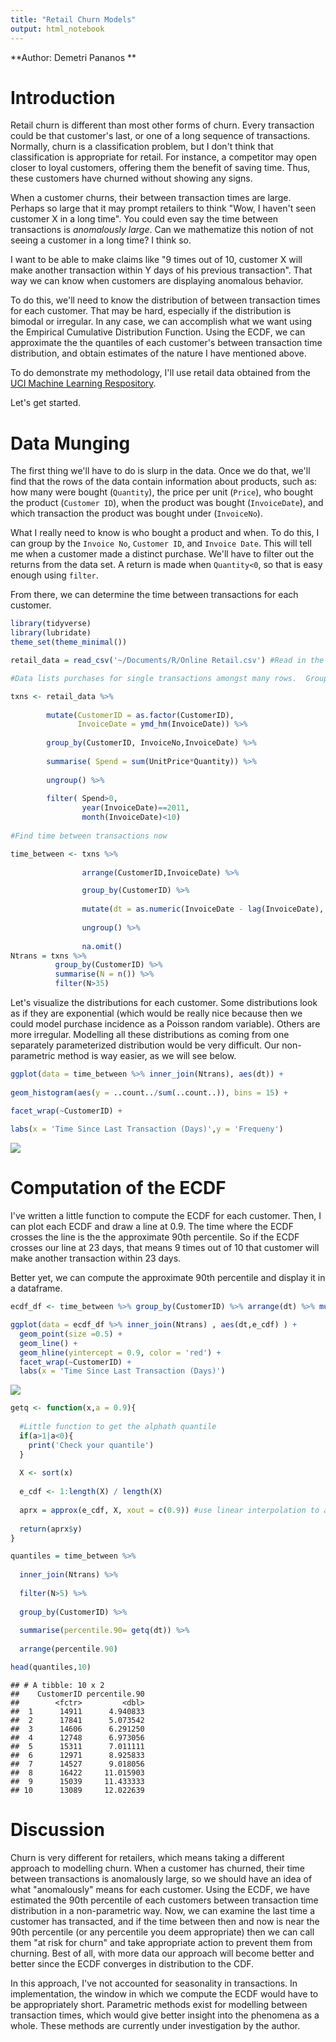 ```yaml
---
title: "Retail Churn Models"
output: html_notebook
---
```

**Author: Demetri Pananos **




# Introduction

Retail churn is different than most other forms of churn.  Every transaction could be that customer's last, or one of a long sequence of transactions.  Normally, churn is a classification problem, but I don't think that classification is appropriate for retail.  For instance, a competitor may open closer to loyal customers, offering them the benefit of saving time.  Thus, these customers have churned without showing any signs.

When a customer churns, their between transaction times are large.  Perhaps so large that it may prompt retailers to think "Wow, I haven't seen customer X in a long time". You could even say the time between transactions is *anomalously large*.  Can we mathematize this notion of not seeing a customer in a long time?  I think so.

I want to be able to make claims like "9 times out of 10, customer X will make another transaction within Y days of his previous transaction".  That way we can know when customers are displaying anomalous behavior.

To do this, we'll need to know the distribution of between transaction times for each customer.  That may be hard, especially if the distribution is bimodal or irregular.  In any case, we can accomplish what we want using the Empirical Cumulative Distribution Function.  Using the ECDF, we can approximate the the quantiles of each customer's between transaction time distribution, and obtain estimates of the nature I have mentioned above.

To do demonstrate my methodology, I'll use retail data obtained from the [UCI Machine Learning Respository](http://archive.ics.uci.edu/ml/datasets/online+retail).  

Let's get started.


# Data Munging

The first thing we'll have to do is slurp in the data.  Once we do that, we'll find that the rows of the data contain information about products, such as: how many were bought (`Quantity`), the price per unit (`Price`), who bought the product (`Customer ID`), when the product was bought (`InvoiceDate`), and which transaction the product was bought under (`InvoiceNo`).

What I really need to know is who bought a product and when.  To do this, I can group by the `Invoice No`, `Customer ID`, and `Invoice Date`.  This will tell me when a customer made a distinct purchase.  We'll have to filter out the returns from the data set.  A return is made when `Quantity<0`, so that is easy enough using `filter`.

From there, we can determine the time between transactions for each customer.



```r
library(tidyverse)
library(lubridate)
theme_set(theme_minimal())

retail_data = read_csv('~/Documents/R/Online Retail.csv') #Read in the data

#Data lists purchases for single transactions amongst many rows.  Group them to see single txns

txns <- retail_data %>% 
  
        mutate(CustomerID = as.factor(CustomerID),
               InvoiceDate = ymd_hm(InvoiceDate)) %>% 
  
        group_by(CustomerID, InvoiceNo,InvoiceDate) %>% 
  
        summarise( Spend = sum(UnitPrice*Quantity)) %>% 
  
        ungroup() %>% 
  
        filter( Spend>0,
                year(InvoiceDate)==2011,
                month(InvoiceDate)<10) 
        
#Find time between transactions now

time_between <- txns %>% 
  
                arrange(CustomerID,InvoiceDate) %>% 

                group_by(CustomerID) %>% 
    
                mutate(dt = as.numeric(InvoiceDate - lag(InvoiceDate), unit=  'days')) %>% 
          
                ungroup() %>% 
          
                na.omit()
Ntrans = txns %>% 
          group_by(CustomerID) %>% 
          summarise(N = n()) %>% 
          filter(N>35)
```
 
 
 Let's visualize the distributions for each customer.  Some distributions look as if they are exponential (which would be really nice because then we could model purchase incidence as a Poisson random variable).  Others are more irregular.  Modelling all these distributions as coming from one separately parameterized distribution would be very difficult.  Our non-parametric method is way easier, as we will see below.

```r
ggplot(data = time_between %>% inner_join(Ntrans), aes(dt)) + 
  
geom_histogram(aes(y = ..count../sum(..count..)), bins = 15) +

facet_wrap(~CustomerID) +
  
labs(x = 'Time Since Last Transaction (Days)',y = 'Frequeny')
```

![](figure/unnamed-chunk-6-1.png)

# Computation of the ECDF
 
I've written a little function to compute the ECDF for each customer.  Then, I can plot each ECDF and draw a line at 0.9.  The time where the ECDF crosses the line is the the approximate 90th percentile.  So if the ECDF crosses our line at 23 days, that means 9 times out of 10 that customer will make another transaction within 23 days.

Better yet, we can compute the approximate 90th percentile and display it in a dataframe.



```r
ecdf_df <- time_between %>% group_by(CustomerID) %>% arrange(dt) %>% mutate(e_cdf = 1:length(dt)/length(dt))

ggplot(data = ecdf_df %>% inner_join(Ntrans) , aes(dt,e_cdf) ) + 
  geom_point(size =0.5) +
  geom_line() + 
  geom_hline(yintercept = 0.9, color = 'red') + 
  facet_wrap(~CustomerID) +
  labs(x = 'Time Since Last Transaction (Days)')
```

![](figure/unnamed-chunk-7-1.png)


```r
getq <- function(x,a = 0.9){
  
  #Little function to get the alphath quantile
  if(a>1|a<0){
    print('Check your quantile')
  }
  
  X <- sort(x)
  
  e_cdf <- 1:length(X) / length(X)
  
  aprx = approx(e_cdf, X, xout = c(0.9)) #use linear interpolation to approx 90th percentile
  
  return(aprx$y)
}

quantiles = time_between %>% 
  
  inner_join(Ntrans) %>% 
  
  filter(N>5) %>% 
  
  group_by(CustomerID) %>% 
  
  summarise(percentile.90= getq(dt)) %>% 
  
  arrange(percentile.90)

head(quantiles,10)
```

```
## # A tibble: 10 x 2
##    CustomerID percentile.90
##        <fctr>         <dbl>
##  1      14911      4.940833
##  2      17841      5.073542
##  3      14606      6.291250
##  4      12748      6.973056
##  5      15311      7.011111
##  6      12971      8.925833
##  7      14527      9.018056
##  8      16422     11.015903
##  9      15039     11.433333
## 10      13089     12.022639
```


# Discussion

Churn is very different for retailers, which means taking a different approach to modelling churn.  When a customer has churned, their time between transactions is anomalously large, so we should have an idea of what "anomalously" means for each customer.  Using the ECDF, we have estimated the 90th percentile of each customers between transaction time distribution in a non-parametric way. Now, we can examine the last time a customer has transacted, and if the time between then and now is near the 90th percentile (or any percentile you deem appropriate) then we can call them "at risk for churn" and take appropriate action to prevent them from churning.  Best of all, with more data our approach will become better and better since the ECDF converges in distribution to the CDF.

In this approach, I've not accounted for seasonality in transactions.  In implementation, the window in which we compute the ECDF would have to be appropriately short.  Parametric methods exist for modelling between transaction times, which would give better insight into the phenomena as a whole.  These methods are currently under investigation by the author.
